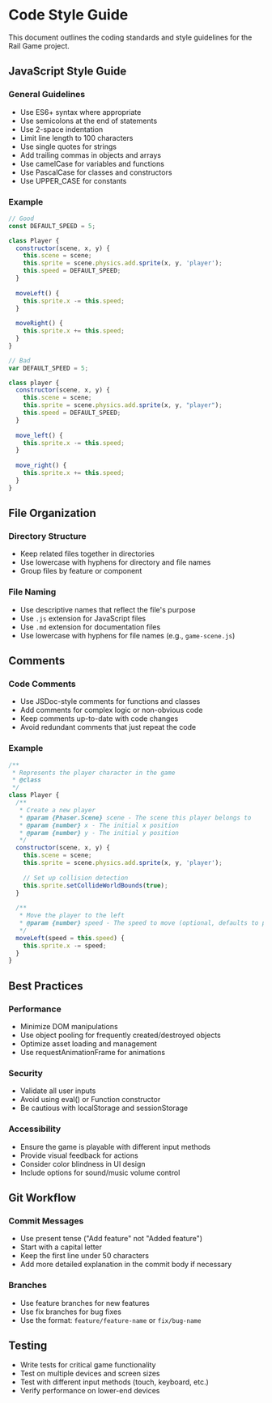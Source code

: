 # Code Style Guide

This document outlines the coding standards and style guidelines for the Rail Game project.

## JavaScript Style Guide

### General Guidelines

- Use ES6+ syntax where appropriate
- Use semicolons at the end of statements
- Use 2-space indentation
- Limit line length to 100 characters
- Use single quotes for strings
- Add trailing commas in objects and arrays
- Use camelCase for variables and functions
- Use PascalCase for classes and constructors
- Use UPPER_CASE for constants

### Example

```javascript
// Good
const DEFAULT_SPEED = 5;

class Player {
  constructor(scene, x, y) {
    this.scene = scene;
    this.sprite = scene.physics.add.sprite(x, y, 'player');
    this.speed = DEFAULT_SPEED;
  }
  
  moveLeft() {
    this.sprite.x -= this.speed;
  }
  
  moveRight() {
    this.sprite.x += this.speed;
  }
}

// Bad
var DEFAULT_SPEED = 5;

class player {
  constructor(scene, x, y) {
    this.scene = scene;
    this.sprite = scene.physics.add.sprite(x, y, "player");
    this.speed = DEFAULT_SPEED;
  }
  
  move_left() {
    this.sprite.x -= this.speed;
  }
  
  move_right() {
    this.sprite.x += this.speed;
  }
}
```

## File Organization

### Directory Structure

- Keep related files together in directories
- Use lowercase with hyphens for directory and file names
- Group files by feature or component

### File Naming

- Use descriptive names that reflect the file's purpose
- Use `.js` extension for JavaScript files
- Use `.md` extension for documentation files
- Use lowercase with hyphens for file names (e.g., `game-scene.js`)

## Comments

### Code Comments

- Use JSDoc-style comments for functions and classes
- Add comments for complex logic or non-obvious code
- Keep comments up-to-date with code changes
- Avoid redundant comments that just repeat the code

### Example

```javascript
/**
 * Represents the player character in the game
 * @class
 */
class Player {
  /**
   * Create a new player
   * @param {Phaser.Scene} scene - The scene this player belongs to
   * @param {number} x - The initial x position
   * @param {number} y - The initial y position
   */
  constructor(scene, x, y) {
    this.scene = scene;
    this.sprite = scene.physics.add.sprite(x, y, 'player');
    
    // Set up collision detection
    this.sprite.setCollideWorldBounds(true);
  }
  
  /**
   * Move the player to the left
   * @param {number} speed - The speed to move (optional, defaults to player's speed)
   */
  moveLeft(speed = this.speed) {
    this.sprite.x -= speed;
  }
}
```

## Best Practices

### Performance

- Minimize DOM manipulations
- Use object pooling for frequently created/destroyed objects
- Optimize asset loading and management
- Use requestAnimationFrame for animations

### Security

- Validate all user inputs
- Avoid using eval() or Function constructor
- Be cautious with localStorage and sessionStorage

### Accessibility

- Ensure the game is playable with different input methods
- Provide visual feedback for actions
- Consider color blindness in UI design
- Include options for sound/music volume control

## Git Workflow

### Commit Messages

- Use present tense ("Add feature" not "Added feature")
- Start with a capital letter
- Keep the first line under 50 characters
- Add more detailed explanation in the commit body if necessary

### Branches

- Use feature branches for new features
- Use fix branches for bug fixes
- Use the format: `feature/feature-name` or `fix/bug-name`

## Testing

- Write tests for critical game functionality
- Test on multiple devices and screen sizes
- Test with different input methods (touch, keyboard, etc.)
- Verify performance on lower-end devices
